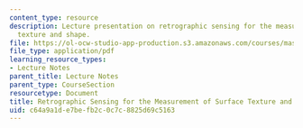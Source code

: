 ```yaml
---
content_type: resource
description: Lecture presentation on retrographic sensing for the measurement of surface
  texture and shape.
file: https://ol-ocw-studio-app-production.s3.amazonaws.com/courses/mas-531-computational-camera-and-photography-fall-2009/c64a9a1de7befb2c0c7c8825d69c5163_MITMAS_531F09_lec05_2.pdf
file_type: application/pdf
learning_resource_types:
- Lecture Notes
parent_title: Lecture Notes
parent_type: CourseSection
resourcetype: Document
title: Retrographic Sensing for the Measurement of Surface Texture and Shape
uid: c64a9a1d-e7be-fb2c-0c7c-8825d69c5163
---
```

